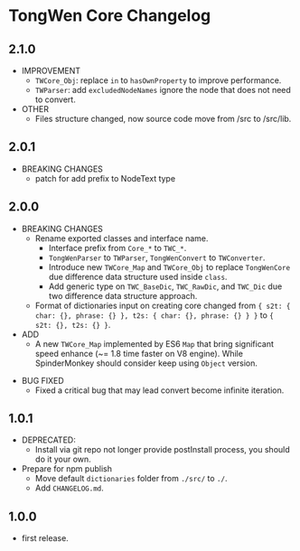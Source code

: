# TongWen Core Changelog

## 2.1.0
* IMPROVEMENT
  * `TWCore_Obj`: replace `in` to `hasOwnProperty` to improve performance.
  * `TWParser`: add `excludedNodeNames` ignore the node that does not need to convert.
* OTHER
  * Files structure changed, now source code move from /src to /src/lib.

## 2.0.1
* BREAKING CHANGES
  - patch for add prefix to NodeText type

## 2.0.0
* BREAKING CHANGES
  - Rename exported classes and interface name.
    - Interface prefix from `Core_*` to `TWC_*`.
    - `TongWenParser` to `TWParser`, `TongWenConvert` to `TWConverter`.
    - Introduce new `TWCore_Map` and `TWCore_Obj` to replace `TongWenCore` due difference data structure used inside `class`.
    - Add generic type on `TWC_BaseDic`, `TWC_RawDic`, and `TWC_Dic` due two difference data structure approach.
  - Format of dictionaries input on creating core changed from `{ s2t: { char: {}, phrase: {} }, t2s: { char: {}, phrase: {} } }` to `{ s2t: {}, t2s: {} }`.
* ADD
  - A new `TWCore_Map` implemented by ES6 `Map` that bring significant speed enhance (~= 1.8 time faster on V8 engine). While SpinderMonkey should consider keep using `Object` version.
- BUG FIXED
  - Fixed a critical bug that may lead convert become infinite iteration.

## 1.0.1
* DEPRECATED:
  - Install via git repo not longer provide postInstall process, you should do it your own.
* Prepare for npm publish
  - Move default `dictionaries` folder from `./src/` to `./`.
  * Add `CHANGELOG.md`.

## 1.0.0
* first release.
